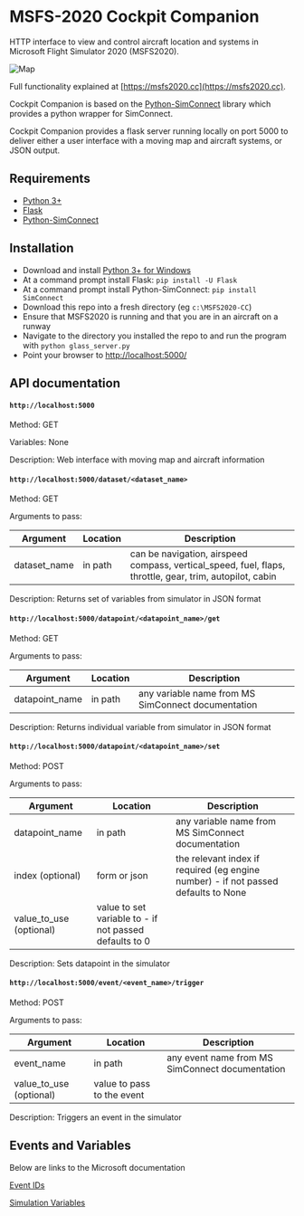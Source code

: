 # MSFS-2020 Cockpit Companion

HTTP interface to view and control aircraft location and systems in Microsoft Flight Simulator 2020 (MSFS2020).

![Map](https://msfs2020.cc/Autopilot.png)

Full functionality explained at [https://msfs2020.cc](https://msfs2020.cc).

Cockpit Companion is based on the [Python-SimConnect](https://github.com/odwdinc/Python-SimConnect) library which provides a python wrapper for SimConnect.

Cockpit Companion provides a flask server running locally on port 5000 to deliver either a user interface with a moving map and aircraft systems, or JSON output.

## Requirements

- [Python 3+](https://www.python.org/downloads/windows/)
- [Flask](https://github.com/pallets/flask)
- [Python-SimConnect](https://github.com/odwdinc/Python-SimConnect)

## Installation

- Download and install [Python 3+ for Windows](https://www.python.org/downloads/windows/)
- At a command prompt install Flask: `pip install -U Flask`
- At a command prompt install Python-SimConnect: `pip install SimConnect`
- Download this repo into a fresh directory (eg `c:\MSFS2020-CC`)
- Ensure that MSFS2020 is running and that you are in an aircraft on a runway
- Navigate to the directory you installed the repo to and run the program with `python glass_server.py`
- Point your browser to [http://localhost:5000/](http://localhost:5000/)


## API documentation

#### `http://localhost:5000`
Method: GET

Variables: None

Description: Web interface with moving map and aircraft information

#### `http://localhost:5000/dataset/<dataset_name>`
Method: GET

Arguments to pass:

|Argument|Location|Description|
|---|---|---|
|dataset_name|in path|can be navigation, airspeed compass, vertical_speed, fuel, flaps, throttle, gear, trim, autopilot, cabin|

Description: Returns set of variables from simulator in JSON format


#### `http://localhost:5000/datapoint/<datapoint_name>/get`
Method: GET

Arguments to pass:

|Argument|Location|Description|
|---|---|---|
|datapoint_name|in path|any variable name from MS SimConnect documentation|

Description: Returns individual variable from simulator in JSON format


#### `http://localhost:5000/datapoint/<datapoint_name>/set`
Method: POST

Arguments to pass:

|Argument|Location|Description|
|---|---|---|
|datapoint_name|in path|any variable name from MS SimConnect documentation|
|index (optional)|form or json|the relevant index if required (eg engine number) - if not passed defaults to None|
|value_to_use (optional)|value to set variable to - if not passed defaults to 0|

Description: Sets datapoint in the simulator


#### `http://localhost:5000/event/<event_name>/trigger`
Method: POST

Arguments to pass:

|Argument|Location|Description|
|---|---|---|
|event_name|in path|any event name from MS SimConnect documentation|
|value_to_use (optional)|value to pass to the event|

Description: Triggers an event in the simulator

## Events and Variables

Below are links to the Microsoft documentation 

[Event IDs](https://docs.microsoft.com/en-us/previous-versions/microsoft-esp/cc526980(v=msdn.10))

[Simulation Variables](https://docs.microsoft.com/en-us/previous-versions/microsoft-esp/cc526981(v=msdn.10))
